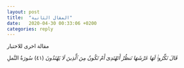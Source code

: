 ```yaml
---
layout: post
title:  "المقال الثانية"
date:   2020-04-30 00:33:06 +0200
categories: reply
---
```

مقالة اخرى للاختبار



*قَالَ نَكِّرُوا۟ لَهَا عَرْشَهَا نَنظُرْ أَتَهْتَدِىٓ أَمْ تَكُونُ مِنَ ٱلَّذِينَ لَا يَهْتَدُونَ* (٤١) سُورَةُ النَّملِ

